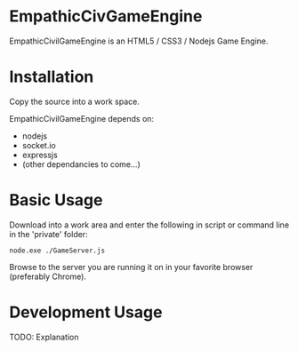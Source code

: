 EmpathicCivGameEngine
=====================

EmpathicCivilGameEngine is an HTML5 / CSS3 / Nodejs Game Engine.


Installation
===========

Copy the source into a work space.

EmpathicCivilGameEngine depends on:
* nodejs
* socket.io
* expressjs
* (other dependancies to come...)


Basic Usage
=====

Download into a work area and enter the following in script or command line in the 'private' folder:
```
node.exe ./GameServer.js
```

Browse to the server you are running it on in your favorite browser (preferably Chrome).


Development Usage
=====

TODO: Explanation